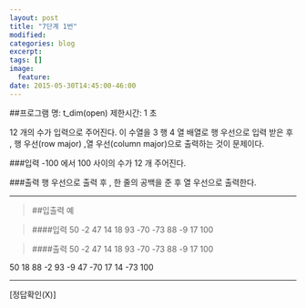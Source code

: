```yaml
---
layout: post
title: "7단계 1번"
modified:
categories: blog
excerpt:
tags: []
image:
  feature:
date: 2015-05-30T14:45:00-46:00
---
```


##프로그램 명: t_dim(open)
제한시간: 1 초


12 개의 수가 입력으로 주어진다.
이 수열을 3 행 4 열 배열로 행 우선으로 입력 받은 후 , 행 우선(row major) ,열 우선(column major)으로 출력하는 것이 문제이다.

###입력
-100 에서 100 사이의 수가 12 개 주어진다.

###출력
행 우선으로 출력 후 , 한 줄의 공백을 준 후 열 우선으로 출력한다.

-------
> ##입출력 예

> ####입력
50 -2 47 14 18 93 -70 -73 88 -9 17 100

> ####출력
50 -2 47 14 
18 93 -70 -73 
88 -9 17 100 
>
50 18 88 
-2 93 -9 
47 -70 17 
14 -73 100 

------

[정답확인(X)]

[정답확인]: http://183.106.113.109/judgeonline/showmessage.php?pname=t_dim
[jekyll-gh]: https://github.com/jekyll/jekyll
[jekyll]:    http://jekyllrb.com